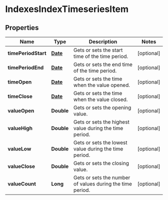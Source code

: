 

# IndexesIndexTimeseriesItem

## Properties

Name | Type | Description | Notes
------------ | ------------- | ------------- | -------------
**timePeriodStart** | [**Date**](Date.md) | Gets or sets the start time of the time period. |  [optional]
**timePeriodEnd** | [**Date**](Date.md) | Gets or sets the end time of the time period. |  [optional]
**timeOpen** | [**Date**](Date.md) | Gets or sets the time when the value opened. |  [optional]
**timeClose** | [**Date**](Date.md) | Gets or sets the time when the value closed. |  [optional]
**valueOpen** | **Double** | Gets or sets the opening value. |  [optional]
**valueHigh** | **Double** | Gets or sets the highest value during the time period. |  [optional]
**valueLow** | **Double** | Gets or sets the lowest value during the time period. |  [optional]
**valueClose** | **Double** | Gets or sets the closing value. |  [optional]
**valueCount** | **Long** | Gets or sets the number of values during the time period. |  [optional]




